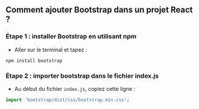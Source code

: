 ## Comment ajouter Bootstrap dans un projet React ?

### Étape 1 : installer Bootstrap en utilisant npm
- Aller sur le terminal et tapez :

```shell
npm install bootstrap
```

### Étape 2 : importer bootstrap dans le fichier index.js

- Au début du fichier `index.js`, copiez cette ligne :

```jsx
import 'bootstrap/dist/css/bootstrap.min.css';
```